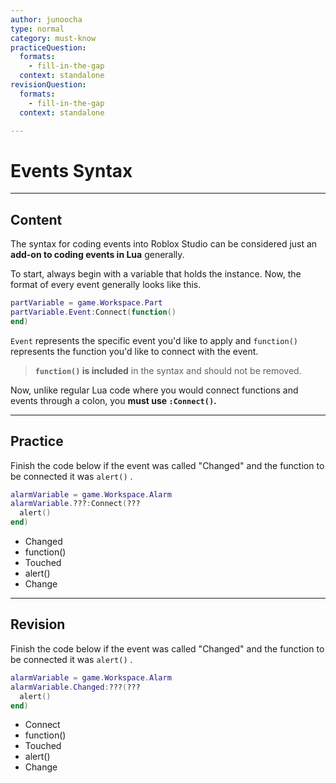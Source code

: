 ```yaml
---
author: junoocha
type: normal
category: must-know
practiceQuestion:
  formats:
    - fill-in-the-gap
  context: standalone
revisionQuestion:
  formats:
    - fill-in-the-gap
  context: standalone

---
```


# Events Syntax
---

## Content
The syntax for coding events into Roblox Studio can be considered just an **add-on to coding events in Lua** generally.

To start, always begin with a variable that holds the instance. Now, the format of every event generally looks like this. 
```lua
partVariable = game.Workspace.Part
partVariable.Event:Connect(function()
end)
```
`Event` represents the specific event you'd like to apply and `function()` represents the function you'd like to connect with the event. 

> **`function()` is included** in the syntax and should not be removed.

Now, unlike regular Lua code where you would connect functions and events through a colon, you **must use `:Connect()`.**

---
## Practice
Finish the code below if the event was called "Changed" and the function to be connected it was `alert()` .
```lua
alarmVariable = game.Workspace.Alarm
alarmVariable.???:Connect(???
  alert()
end)
```
- Changed
- function()
- Touched
- alert()
- Change
---

## Revision
Finish the code below if the event was called "Changed" and the function to be connected it was `alert()` .
```lua
alarmVariable = game.Workspace.Alarm
alarmVariable.Changed:???(???
  alert()
end)
```
- Connect
- function()
- Touched
- alert()
- Change